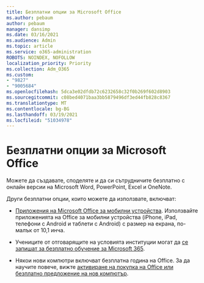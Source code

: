```yaml
---
title: Безплатни опции за Microsoft Office
ms.author: pebaum
author: pebaum
manager: dansimp
ms.date: 03/16/2021
ms.audience: Admin
ms.topic: article
ms.service: o365-administration
ROBOTS: NOINDEX, NOFOLLOW
localization_priority: Priority
ms.collection: Adm_O365
ms.custom:
- "9827"
- "9005684"
ms.openlocfilehash: 5dca3e02dfdb72c6232658c32f0b269f602d8903
ms.sourcegitcommit: c08bed4071baa3bb5879496df3ed44fb828c8367
ms.translationtype: MT
ms.contentlocale: bg-BG
ms.lasthandoff: 03/19/2021
ms.locfileid: "51034978"
---
```

# <a name="free-microsoft-office-options"></a>Безплатни опции за Microsoft Office

Можете да създавате, споделяте и да си сътрудничите безплатно с онлайн версии на Microsoft Word, PowerPoint, Excel и OneNote.

Други безплатни опции, които можете да използвате, включват:

- [Приложения на Microsoft Office за мобилни устройства](https://products.office.com/mobile/office?wt.mc_id=Cons_Office_Chatbot). Използвайте приложенията на Office за мобилни устройства (iPhone, iPad, телефони с Android и таблети с Android) с размер на екрана, по-малък от 10,1 инча.

- Учениците от отговарящите на условията институции могат да [се запишат за безплатно обучение за Microsoft 365](https://www.microsoft.com/education/products/office?wt.mc_id=Cons_Office_Chatbot).

- Някои нови компютри включват безплатна година на Office. За да научите повече, вижте [активиране на покупка на Office или безплатно предложение на нов компютър](https://support.office.com/article/89881633-0b26-4ca8-816b-93f347bd92c0?wt.mc_id=Cons_Office_Chatbot).